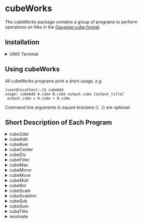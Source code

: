 # cubeWorks

The cubeWorks package contains a group of programs to perform operations on files in the [Gaussian cube format](https://paulbourke.net/dataformats/cube/). 

## Installation

<details>
  <summary>UNIX Terminal</summary>

> - download and unzip the source code
> - enter **cubeWorks** directory, *e.g.*  
> `cd cubeWorks-1.0.0` or `cd cubeWorks-main`
> - compile with [GNU make](www.gnu.org/software/make/)
>    - type `make` to compile all programs (requires float version of [FFTW3](www.fftw.org))  
>    or
>    - type `make noFT` to compile without -lfftw3f (skips compilation of **cubeFilter**)
> - make **cubeWorks** binaries findable
>    - add cubeWorks/bin to $PATH:  
>    `dir=$(pwd)`  
>    `echo "export PATH=$PATH:${dir}/bin" >> ~/.bash_profile`  
>    or
>    - copy contents of cubeWorks/bin to usr/local/bin:  
>    `sudo cp bin/* usr/local/bin/`  
>    or
>    - ...  

</details>

## Using cubeWorks

All cubeWorks programs print a short usage, *e.g.*  

`[user@localhost:~]$ cubeAdd`  
`usage: cubeAdd A.cube B.cube output.cube [output_title]`  
` output.cube = A.cube + B.cube`

Command line arguments in square brackets (`[ ]`) are optional.

## Short Description of Each Program

<details>
  <summary>cube2dat</summary>

> `usage: cube2dat input.cube [output_filename] [scaling factor] ["output_title"]`  
>
> - converts file `input.cube` into ASCII data file with explicitly written x, y and z coordinates  
> - if `output_filename` is not specified, the `.cube` extension of the input file is replaced by `.dat`  
> - volume data in `input.cube` can be scaled with `scaling_factor`  
> - A title is written in first of 3 header lines of output file. By default, title is taken from header of `input.cube` file, but optionally a new title can be provided on command line (white spaces in title currently not supported)

</details>

<details>
  <summary>cubeAdd</summary>

> `usage: cubeAdd A.cube B.cube output.cube [output_title]`  
> ` output.cube = A.cube + B.cube`  
>
> - adds data in cube files `A.cube` and `B.cube` and writes result into `output.cube`  
> - title in header of `output.cube` is taken from `A.cube` or can be provided with `output_title` (white spaces in title currently not supported)

</details>

<details>
  <summary>cubeAver</summary>

> `usage: cubeAver A.cube B.cube ... output.cube`  
> ` output.cube = (A.cube + B.cube + ...) / N`  
>
> - averages data in cubes file `A.cube`, `B.cube`, ... (no explicit limit on number of cube input files that can be specified) and writes result into `output.cube` (last command line argument)

</details>

<details>
  <summary>cubeCenter</summary>

> `usage: cubeCenter input.cube output.cube [output title]`  
>
> - ensures that the center of the grid is located at 0 0 0 (atom coordinates are moved as well)  
> - title in header of `output.cube` is taken from `A.cube` or can be provided with `output_title` (white spaces in title currently not supported)

</details>

<details>
  <summary>cubeDiv</summary>

> `usage: cubeDiv A.cube B.cube output.cube [escape]`  
> ` output.cube = A.cube / B.cube`  
> ` escape: result of division by zero`  
>
> - divides data in cube files `A.cube` by data in `B.cube` and writes result into `output.cube`  
> - if division by zero is encountered, the result can be defined with `escape` (0 by default)

</details>

<details>
  <summary>cubeFilter</summary>

> `usage: cubeFilter input.cube sigma`  
> ` input.cube: cube file to apply filter on`  
> ` sigma     : sigma of Gaussian filter (Angstrom)`  
>
> - applies 3D Gaussian blur filter on data in `input.cube` to suppress noise
> - sigma specifies the kernel width of the filter in Angstrom
>   - small sigma: 
> - output is written to cube file with name derived from `input.cube` and sigma, *e.g.* `input`
> - if division by zero is encountered, the result can be defined with `escape` (0 by default)

</details>

<details>
  <summary>cubeMax</summary>

> `usage: cubeMax input.cube`  
> ` input.cube: cube file with density`  

> - identifies all local maxima in the density stored in `input.cube`
> - results are stored in a formatted ASCII file that conatins:
>   - coordinates of the maxima
>   - 1D indeces of corresponding voxels
>   - peak intensities
>   - peak integrals (sum over voxels belonging to maximum)
>   - number of voxels belonging to peak
>   - indeces of all voxels associated with each peak
> - output file name derived from `input.cube`, *e.g.* `input_maxima.dat`

</details>

<details>
  <summary>cubeMirror</summary>

> `usage: cubeMirror input.cube plane output.cube [output_title]`  
>
> - computes tha average of mirror images associated with a selected mirror plane
> - resulting data will be symmetric with respect to selected mirror plane
> - useful to reduce noise in symmetric systems
> - available mirror planes: XY, XZ, YZ
> - mirror operation is performed using indices in a 3D array storing the data, not actual coordinates (relevant if cube voxels not aligned with x,y,z axes -> triggers WARNING message)
> - title in header of `output.cube` is taken from `A.cube` or can be provided with `output_title` (white spaces in title currently not supported)

</details>

<details>
  <summary>cubeMove</summary>

> `usage: cubeMove input.cube dX dY dZ output.cube [output_title]`  
> ` output.cube = input.cube + (dX dY dZ)`  
>
> - translates `input.cube` according to vector (dX dY dZ) (in Angstroms) and writes result to `output.cube`
> - translation is applied to grid points and atoms sepcified in `input.cube`
> - title in header of `output.cube` is taken from `A.cube` or can be provided with `output_title` (white spaces in title currently not supported)

</details>

<details>
  <summary>cubeMult</summary>

> `usage: cubeMult A.cube B.cube output.cube [output_title]`  
> ` output.cube = A.cube * B.cube`  
>
> - multiplies data in cube files `A.cube` by data in `B.cube` and writes result into `output.cube`  
> - title in header of `output.cube` is taken from `A.cube` or can be provided with `output_title` (white spaces in title currently not supported)

</details>

<details>
  <summary>cubeRot</summary>

> `usage: cubeRot A.cube axisX axisY axisZ angle_degree output.cube [output_title]`  
> ` output.cube = rot(axis,angle) @ input.cube`  
>
> - rotates `input.cube` around axis (axisX axisY axisZ) by specified angle in degrees and writes result to `output.cube`
> - rotation axis does not need to be normalized
> - rotation is applied to grid points and atoms sepcified in `input.cube`
> - title in header of `output.cube` is taken from `A.cube` or can be provided with `output_title` (white spaces in title currently not supported)

</details>

<details>
  <summary>cubeScale</summary>

> `usage: cubeScale input.cube scale output.cube [output_title]`  
> ` output.cube = scale * input.cube`  
>
> - multiplies data in cube file `A.cube` by `scale` and writes result into `output.cube`  
> - title in header of `output.cube` is taken from `A.cube` or can be provided with `output_title` (white spaces in title currently not supported)

</details>

<details>
  <summary>cubeScaleInv</summary>

> `usage: cubeScaleInv input.cube scale output.cube [output_title]`  
> ` output.cube = input.cube / scale`  
>
> - divides data in cube file `A.cube` by `scale` and writes result into `output.cube`  
> - title in header of `output.cube` is taken from `A.cube` or can be provided with `output_title` (white spaces in title currently not supported)

</details>

<details>
  <summary>cubeSub</summary>

> `usage: cubeSub A.cube B.cube output.cube [output_title]`  
> ` output.cube = A.cube - B.cube`  
>
> - subtracts data in cube file `B.cube` from data in `A.cube` and writes result into `output.cube`  
> - title in header of `output.cube` is taken from `A.cube` or can be provided with `output_title` (white spaces in title currently not supported)

</details>

<details>
  <summary>cubeSum</summary>

> `usage: cubeSum A.cube B.cube ... output.cube`  
> ` output.cube = A.cube + B.cube + ...`  
>
> - sums data in cubes file `A.cube`, `B.cube`, ... (no explicit limit on number of cube input files that can be specified) and writes result into `output.cube` (last command line argument)

</details>

<details>
  <summary>cubeTitle</summary>

> `usage: cubeTitle input.cube new_title`  
>
> - replaces title in header of `input.cube` with `new_title` (white spaces in `new_title` currently not supported)
> - overwrites `input.cube`  

</details>

<details>
  <summary>resolvate</summary>

> `usage: resolvate input.pdb input.cube dist`  
> ` input.pdb : structure file to be solvated`  
> ` input.cube: cube file with water density`  

> - assumes that `input.cube` contains a water density
> - identifies all local maxima of density in `input.cube`
> - results are stored in a formatted ASCII file that conatins:
>   - coordinates of the maxima
>   - 1D indeces of corresponding voxels
>   - peak intensities
>   - peak integrals (sum over voxels belonging to maximum)
>   - number of voxels belonging to peak
>   - indeces of all voxels associated with each peak
> - output file name derived from `input.cube`, *e.g.* `input_maxima.dat`
> - identifies all maxima within distance `dist` of any atom in `input.pdb`
> - write PDB file with HETATM entries for water oxygens associated position of all density maxima within distance `dist`
> - occupancy field of new HETATM entires correspond to peak integrals
> - PDB output file name derived from `input.cube` and `dist`, *e.g.* `input+shell-5.00A.pdb`

</details>
